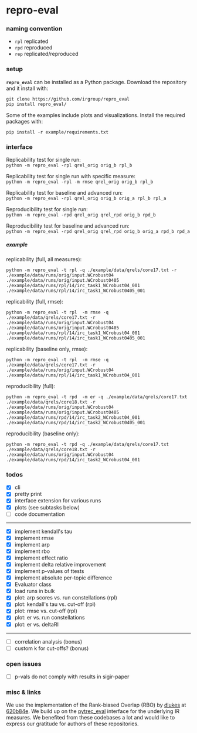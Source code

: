 # repro-eval

### naming convention

- `rpl` replicated 
- `rpd` reproduced
- `rep` replicated/reproduced 

### setup
**`repro_eval`** can be installed as a Python package. Download the repository and it install with:
```
git clone https://github.com/irgroup/repro_eval
pip install repro_eval/
```

Some of the examples include plots and visualizations. Install the required packages with:
```
pip install -r example/requirements.txt
```

### interface 

Replicability test for single run:  
`python -m repro_eval -rpl qrel_orig orig_b rpl_b`

Replicability test for single run with specific measure:  
`python -m repro_eval -rpl -m rmse qrel_orig orig_b rpl_b`

Replicability test for baseline and advanced run:  
`python -m repro_eval -rpl qrel_orig orig_b orig_a rpl_b rpl_a`

Reproducibility test for single run:  
`python -m repro_eval -rpd qrel_orig qrel_rpd orig_b rpd_b`

Reproducibility test for baseline and advanced run:  
`python -m repro_eval -rpd qrel_orig qrel_rpd orig_b orig_a rpd_b rpd_a`

##### example 

replicability (full, all measures):  
```commandline
python -m repro_eval -t rpl -q ./example/data/qrels/core17.txt -r ./example/data/runs/orig/input.WCrobust04 ./example/data/runs/orig/input.WCrobust0405 ./example/data/runs/rpl/14/irc_task1_WCrobust04_001 ./example/data/runs/rpl/14/irc_task1_WCrobust0405_001
```

replicability (full, rmse):  
```commandline
python -m repro_eval -t rpl  -m rmse -q ./example/data/qrels/core17.txt -r ./example/data/runs/orig/input.WCrobust04 ./example/data/runs/orig/input.WCrobust0405 ./example/data/runs/rpl/14/irc_task1_WCrobust04_001 ./example/data/runs/rpl/14/irc_task1_WCrobust0405_001
```

replicability (baseline only, rmse):  
```commandline
python -m repro_eval -t rpl  -m rmse -q ./example/data/qrels/core17.txt -r ./example/data/runs/orig/input.WCrobust04 ./example/data/runs/rpl/14/irc_task1_WCrobust04_001
```

reproducibility (full):  
```commandline
python -m repro_eval -t rpd  -m er -q ./example/data/qrels/core17.txt ./example/data/qrels/core18.txt -r ./example/data/runs/orig/input.WCrobust04 ./example/data/runs/orig/input.WCrobust0405 ./example/data/runs/rpd/14/irc_task2_WCrobust04_001 ./example/data/runs/rpd/14/irc_task2_WCrobust0405_001
```

reproducibility (baseline only):  
```commandline
python -m repro_eval -t rpd -q ./example/data/qrels/core17.txt ./example/data/qrels/core18.txt -r ./example/data/runs/orig/input.WCrobust04 ./example/data/runs/rpd/14/irc_task2_WCrobust04_001
```

### todos
- [x] cli
- [x] pretty print
- [x] interface extension for various runs
- [x] plots (see subtasks below)
- [ ] code documentation
---
- [x] implement kendall's tau
- [x] implement rmse 
- [x] implement arp
- [x] implement rbo
- [x] implement effect ratio
- [x] implement delta relative improvement
- [x] implement p-values of ttests
- [x] implement absolute per-topic difference
- [x] Evaluator class
- [x] load runs in bulk
- [x] plot: arp scores vs. run constellations (rpl) 
- [x] plot: kendall's tau vs. cut-off (rpl) 
- [x] plot: rmse vs. cut-off (rpl) 
- [x] plot: er vs. run constellations 
- [x] plot: er vs. deltaRI 
---
- [ ] correlation analysis (bonus)
- [ ] custom k for cut-offs? (bonus)

### open issues

- [ ] p-vals do not comply with results in sigir-paper

### misc & links

We use the implementation of the Rank-biased Overlap (RBO) by [dlukes](https://github.com/dlukes) at [620b84e](https://github.com/dlukes/rbo/tree/620b84e55e8b596e7fd9005cc8ca4b7a8522f2d6).
We build up on the [pytrec_eval](https://github.com/cvangysel/pytrec_eval) interface for the underlying IR measures.
We benefited from these codebases a lot and would like to express our gratitude for authors of these repositories.
